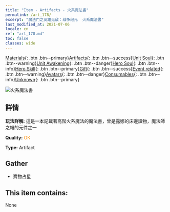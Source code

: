 ```yaml
---
title: "Item - Artifacts - 火系魔法書"
permalink: /art_178/
excerpt: "魔法门之英雄无敌：战争纪元  火系魔法書"
last_modified_at: 2021-07-06
locale: cn
ref: "art_178.md"
toc: false
classes: wide
---
```

 [Materials](/ItemsCN/){: .btn .btn--primary}[Artifacts](/ItemsCN/Artifacts/){: .btn .btn--success}[Unit Soul](/ItemsCN/UnitSoul/){: .btn .btn--warning}[Unit Awakening](/ItemsCN/UnitAwakening/){: .btn .btn--danger}[Hero Soul](/ItemsCN/HeroSoul/){: .btn .btn--info}[Hero Skill](/ItemsCN/HeroSkill/){: .btn .btn--primary}[Gift](/ItemsCN/Gift/){: .btn .btn--success}[Event related](/ItemsCN/Events/){: .btn .btn--warning}[Avatars](/ItemsCN/Avatars/){: .btn .btn--danger}[Consumables](/ItemsCN/Consumables/){: .btn .btn--info}[Unknown](/ItemsCN/Unknown/){: .btn .btn--primary}

 ![火系魔法書](/images/t/artifact_40461.png)

## 詳情
 **玩法詳解:** 這是一本記載著高階火系魔法的魔法書，曾是露娜的床邊讀物，魔法師之帽的元件之一

 **Quality:** <span style="color: #FF8C00">OK</span>

 **Type:** Artifact

## Gather

*    寶物占星 

## This item contains:

  None

